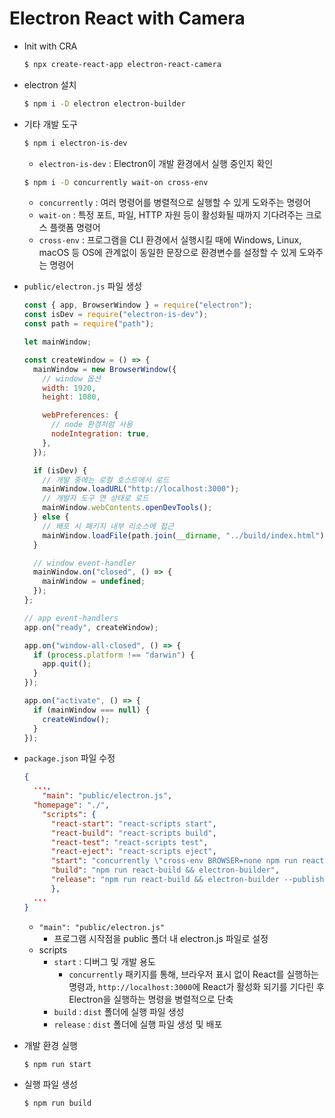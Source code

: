 # Electron React with Camera

- Init with CRA

  ```bash
  $ npx create-react-app electron-react-camera
  ```

- electron 설치

  ```bash
  $ npm i -D electron electron-builder
  ```

- 기타 개발 도구

  ```bash
  $ npm i electron-is-dev
  ```

  - `electron-is-dev` : Electron이 개발 환경에서 실행 중인지 확인

  ```bash
  $ npm i -D concurrently wait-on cross-env
  ```

  - `concurrently` : 여러 명령어를 병렬적으로 실행할 수 있게 도와주는 명령어
  - `wait-on` : 특정 포트, 파일, HTTP 자원 등이 활성화될 때까지 기다려주는 크로스 플랫폼 명령어
  - `cross-env` : 프로그램을 CLI 환경에서 실행시킬 때에 Windows, Linux, macOS 등 OS에 관계없이 동일한 문장으로 환경변수를 설정할 수 있게 도와주는 명령어

- `public/electron.js` 파일 생성

  ```js
  const { app, BrowserWindow } = require("electron");
  const isDev = require("electron-is-dev");
  const path = require("path");
  
  let mainWindow;
  
  const createWindow = () => {
    mainWindow = new BrowserWindow({
      // window 옵션
      width: 1920,
      height: 1080,
  
      webPreferences: {
        // node 환경처럼 사용
        nodeIntegration: true,
      },
    });
  
    if (isDev) {
      // 개발 중에는 로컬 호스트에서 로드
      mainWindow.loadURL("http://localhost:3000");
      // 개발자 도구 연 상태로 로드
      mainWindow.webContents.openDevTools();
    } else {
      // 배포 시 패키지 내부 리소스에 접근
      mainWindow.loadFile(path.join(__dirname, "../build/index.html"));
    }
  
    // window event-handler
    mainWindow.on("closed", () => {
      mainWindow = undefined;
    });
  };
  
  // app event-handlers
  app.on("ready", createWindow);
  
  app.on("window-all-closed", () => {
    if (process.platform !== "darwin") {
      app.quit();
    }
  });
  
  app.on("activate", () => {
    if (mainWindow === null) {
      createWindow();
    }
  });
  ```

- `package.json` 파일 수정

  ```json
  {
  	...,
      "main": "public/electron.js",
  	"homepage": "./",
      "scripts": {
      	"react-start": "react-scripts start",
  	    "react-build": "react-scripts build",
  	    "react-test": "react-scripts test",
  	    "react-eject": "react-scripts eject",
  	    "start": "concurrently \"cross-env BROWSER=none npm run react-start\" \"wait-on http://localhost:3000 && electron .\"",
  	    "build": "npm run react-build && electron-builder",
  	    "release": "npm run react-build && electron-builder --publish=always"
    	},
  	...
  }
  ```

  - `"main": "public/electron.js"`
    - 프로그램 시작점을 public 폴더 내 electron.js 파일로 설정
  - scripts
    - `start` : 디버그 및 개발 용도
      - `concurrently` 패키지를 통해, 브라우저 표시 없이 React를 실행하는 명령과, `http://localhost:3000`에 React가 활성화 되기를 기다린 후 Electron을 실행하는 명령을 병렬적으로 단축
    - `build` : `dist` 폴더에 실행 파일 생성
    - `release` : `dist` 폴더에 실행 파일 생성 및 배포

- 개발 환경 실행

  ```bash
  $ npm run start
  ```

- 실행 파일 생성

  ```bash
  $ npm run build
  ```

  